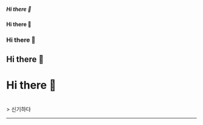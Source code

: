 ##### Hi there 👋
#### Hi there 👋
### Hi there 👋
## Hi there 👋
# Hi there 👋
<br>
> 신기하다
<hr>
<!--
**aprilnineteen/aprilnineteen** is a ✨ _special_ ✨ repository because its `README.md` (this file) appears on your GitHub profile.

Here are some ideas to get you started:

- 🔭 I’m currently working on ...
- 🌱 I’m currently learning ...
- 👯 I’m looking to collaborate on ...
- 🤔 I’m looking for help with ...
- 💬 Ask me about ...
- 📫 How to reach me: ...
- 😄 Pronouns: ...
- ⚡ Fun fact: ...
-->
